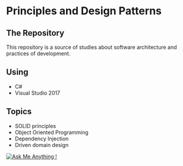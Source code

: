 # Principles and Design Patterns


## The Repository

This repository is a source of studies about software architecture and practices of development.

## Using

- C#
- Visual Studio 2017

## Topics

- SOLID principles
- Object Oriented Programming
- Dependency Injection 
- Driven domain design


[![Ask Me Anything !](https://img.shields.io/badge/Ask%20me-anything-1abc9c.svg)](https://github.com/carsimoes/)

